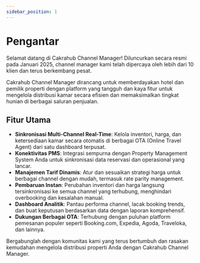 ```yaml
---
sidebar_position: 1
---
```


# Pengantar

Selamat datang di Cakrahub Channel Manager! Diluncurkan secara resmi pada Januari 2025, channel manager kami telah dipercaya oleh lebih dari 10 klien dan terus berkembang pesat.

Cakrahub Channel Manager dirancang untuk memberdayakan hotel dan pemilik properti dengan platform yang tangguh dan kaya fitur untuk mengelola distribusi kamar secara efisien dan memaksimalkan tingkat hunian di berbagai saluran penjualan.

## Fitur Utama

- **Sinkronisasi Multi-Channel Real-Time**: Kelola inventori, harga, dan ketersediaan kamar secara otomatis di berbagai OTA (Online Travel Agent) dari satu dashboard terpusat.
- **Konektivitas PMS**: Integrasi sempurna dengan Property Management System Anda untuk sinkronisasi data reservasi dan operasional yang lancar.
- **Manajemen Tarif Dinamis**: Atur dan sesuaikan strategi harga untuk berbagai channel dengan mudah, termasuk rate parity management.
- **Pembaruan Instan**: Perubahan inventori dan harga langsung tersinkronisasi ke semua channel yang terhubung, menghindari overbooking dan kesalahan manual.
- **Dashboard Analitik**: Pantau performa channel, lacak booking trends, dan buat keputusan berdasarkan data dengan laporan komprehensif.
- **Dukungan Berbagai OTA**: Terhubung dengan puluhan platform pemesanan populer seperti Booking.com, Expedia, Agoda, Traveloka, dan lainnya.

Bergabunglah dengan komunitas kami yang terus bertumbuh dan rasakan kemudahan mengelola distribusi properti Anda dengan Cakrahub Channel Manager.